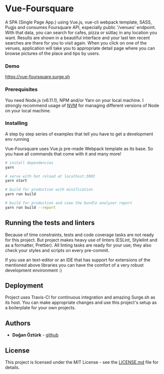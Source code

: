# Vue-Foursquare

A SPA (Single Page App.) using Vue.js, vue-cli webpack template, SASS, Pugjs and consumes Foursquare API, especially public '/venues' endpoint. With that data,  you can search for cafes, pizza or sütlaç in any location you want. Results are shown in a beautiful interface and your last ten recent searches are there for you to visit again. When you click on one of the venues, application will take you to appropriate detail page where you can browse pictures of the place and tips by users.

### Demo
https://vue-foursquare.surge.sh

### Prerequisites

You need Node.js (v6.11.1), NPM and/or Yarn on your local machine. I strongly recommend usage of [NVM](https://github.com/creationix/nvm) for managing different versions of Node on your local machine.

### Installing

A step by step series of examples that tell you have to get a development env running

Vue-Foursquare uses Vue.js pre-made Webpack template as its base. So you have all commands that come with it and many more!

``` bash
# install dependencies
yarn

# serve with hot reload at localhost:3003
yarn start

# build for production with minification
yarn run build

# build for production and view the bundle analyzer report
yarn run build --report
```

## Running the tests and linters

Because of time constraints, tests and code coverage tasks are not ready for this project. But project makes heavy use of linters (ESLint, Stylelint and as a formatter, Prettier). All linting tasks are ready for your use; they also check your styles and scripts on every pre-commit.

If you use an text-editor or an IDE that has support for extensions of the mentioned above libraries you can have the comfort of a very robust development environment :)

## Deployment

Project uses Travis-CI for continuous integration and amazing Surge.sh as its host. You can make appropriate changes and use this project's setup as a boilerplate for your own projects.

## Authors

* **Doğan Öztürk** - [github](https://github.com/doganozturk)

## License

This project is licensed under the MIT License - see the [LICENSE.md](LICENSE.md) file for details.
